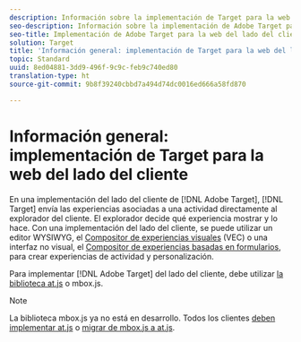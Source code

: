 ```yaml
---
description: Información sobre la implementación de Target para la web del lado del cliente.
seo-description: Información sobre la implementación de Adobe Target para la web del lado del cliente.
seo-title: Implementación de Adobe Target para la web del lado del cliente
solution: Target
title: 'Información general: implementación de Target para la web del lado del cliente'
topic: Standard
uuid: 8ed04881-3dd9-496f-9c9c-feb9c740ed80
translation-type: ht
source-git-commit: 9b8f39240cbbd7a494d74dc0016ed666a58fd870

---
```



# Información general: implementación de Target para la web del lado del cliente

En una implementación del lado del cliente de [!DNL Adobe Target], [!DNL Target] envía las experiencias asociadas a una actividad directamente al explorador del cliente. El explorador decide qué experiencia mostrar y lo hace. Con una implementación del lado del cliente, se puede utilizar un editor WYSIWYG, el [Compositor de experiencias visuales](/help/c-experiences/c-visual-experience-composer/visual-experience-composer.md) (VEC) o una interfaz no visual, el [Compositor de experiencias basadas en formularios](/help/c-experiences/form-experience-composer.md), para crear experiencias de actividad y personalización.

Para implementar [!DNL Adobe Target] del lado del cliente, debe utilizar [la biblioteca at.js](/help/c-implementing-target/c-implementing-target-for-client-side-web/c-how-atjs-works/how-atjs-works.md) o mbox.js.

>[!NOTE]
>
>La biblioteca mbox.js ya no está en desarrollo. Todos los clientes [deben implementar at.js](/help/c-implementing-target/c-implementing-target-for-client-side-web/how-to-deployatjs/how-to-deployatjs.md) o [migrar de mbox.js a at.js](/help/c-implementing-target/c-implementing-target-for-client-side-web/t-mbox-download/c-target-atjs-implementation/target-migrate-atjs.md).

